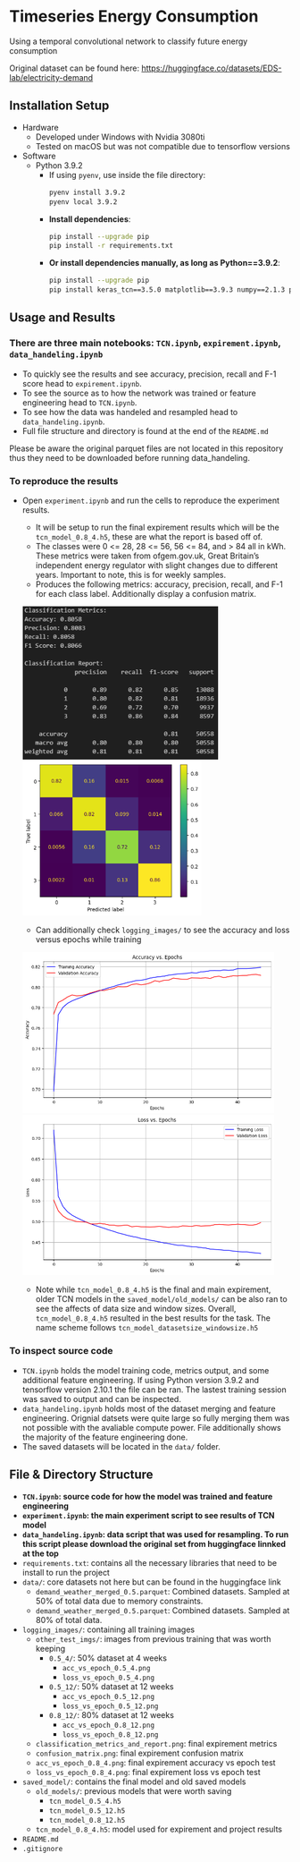 # Timeseries Energy Consumption

Using a temporal convolutional network to classify future energy consumption

Original dataset can be found here: https://huggingface.co/datasets/EDS-lab/electricity-demand

## Installation Setup

- Hardware
  - Developed under Windows with Nvidia 3080ti
  - Tested on macOS but was not compatible due to tensorflow versions
- Software
  - Python 3.9.2
    - If using `pyenv`, use inside the file directory:
      ```bash
      pyenv install 3.9.2
      pyenv local 3.9.2
      ```
    - **Install dependencies**:
      ```bash
      pip install --upgrade pip
      pip install -r requirements.txt
      ```
    - **Or install dependencies manually, as long as Python==3.9.2**:
      ```bash
      pip install --upgrade pip
      pip install keras_tcn==3.5.0 matplotlib==3.9.3 numpy==2.1.3 pandas==2.2.3 scikit_learn==1.5.2 tensorflow==2.10.1 tensorflow-addons==0.22.0 pyarrow==18.0.0 jupyter
      ```

## Usage and Results

### There are three main notebooks: `TCN.ipynb`, `expirement.ipynb`, `data_handeling.ipynb`

- To quickly see the results and see accuracy, precision, recall and F-1 score head to `expirement.ipynb`.
- To see the source as to how the network was trained or feature engineering head to `TCN.ipynb`.
- To see how the data was handeled and resampled head to `data_handeling.ipynb`.
- Full file structure and directory is found at the end of the `README.md`

Please be aware the original parquet files are not located in this repository thus they need to be downloaded before running data_handeling.

### To reproduce the results
- Open `experiment.ipynb` and run the cells to reproduce the experiment results.
  - It will be setup to run the final expirement results which will be the `tcn_model_0.8_4.h5`, these are what the report is based off of.
  - The classes were 0 <= 28, 28 <= 56, 56 <= 84, and > 84 all in kWh. These metrics were taken from ofgem.gov.uk, Great Britain’s independent energy regulator with slight changes due to different years. Important to note, this is for weekly samples.
  - Produces the following metrics: accuracy, precision, recall, and F-1 for each class label. Additionally display a confusion matrix.
    
  [<img src="logging_images/classification_metrics_and_report.png" width="350"/>](logging_images/classification_metrics_and_report.png)
  [<img src="logging_images/confusion_matrix.png" width="320"/>](logging_images/confusion_matrix.png)

  - Can additionally check `logging_images/` to see the accuracy and loss versus epochs while training
    
  [<img src="logging_images/acc_vs_epoch_0.8_4.png" width="450"/>](logging_images/acc_vs_epoch_0.8_4.png)
  [<img src="logging_images/loss_vs_epoch_0.8_4.png" width="450"/>](logging_images/loss_vs_epoch_0.8_4.png)

  - Note while `tcn_model_0.8_4.h5` is the final and main expirement, older TCN models in the `saved_model/old_models/` can be also ran to see the affects of data size and window sizes. Overall, `tcn_model_0.8_4.h5` resulted in the best results for the task. The name scheme follows `tcn_model_datasetsize_windowsize.h5`
 
### To inspect source code
- `TCN.ipynb` holds the model training code, metrics output, and some additional feature engineering. If using Python version 3.9.2 and tensorflow version 2.10.1 the file can be ran. The lastest training session was saved to output and can be inspected.
- `data_handeling.ipynb` holds most of the dataset merging and feature engineering. Orignial datsets were quite large so fully merging them was not possible with the avaliable compute power. File additionally shows the majority of the feature engineering done.
- The saved datasets will be located in the `data/` folder.

## **File & Directory Structure**
- **`TCN.ipynb`: source code for how the model was trained and feature engineering**
- **`experiment.ipynb`: the main experiment script to see results of TCN model**
- **`data_handeling.ipynb`: data script that was used for resampling. To run this script please download the original set from huggingface linnked at the top**
- `requirements.txt`: contains all the necessary libraries that need to be install to run the project
- `data/`: core datasets not here but can be found in the huggingface link
  - `demand_weather_merged_0.5.parquet`: Combined datasets. Sampled at 50% of total data due to memory constraints.
  - `demand_weather_merged_0.5.parquet`: Combined datasets. Sampled at 80% of total data.
- `logging_images/`: containing all training images
  - `other_test_imgs/`: images from previous training that was worth keeping
    - `0.5_4/`: 50% dataset at 4 weeks
      - `acc_vs_epoch_0.5_4.png`
      - `loss_vs_epoch_0.5_4.png`
    - `0.5_12/`: 50% dataset at 12 weeks
      - `acc_vs_epoch_0.5_12.png`
      - `loss_vs_epoch_0.5_12.png`
    - `0.8_12/`: 80% dataset at 12 weeks
      - `acc_vs_epoch_0.8_12.png`
      - `loss_vs_epoch_0.8_12.png`
  - `classification_metrics_and_report.png`: final expirement metrics
  - `confusion_matrix.png`: final expirement confusion matrix
  - `acc_vs_epoch_0.8_4.png`: final expirement accuracy vs epoch test
  - `loss_vs_epoch_0.8_4.png`: final expirement loss vs epoch test
- `saved_model/`: contains the final model and old saved models
  - `old_models/`: previous models that were worth saving
    - `tcn_model_0.5_4.h5`
    - `tcn_model_0.5_12.h5`
    - `tcn_model_0.8_12.h5`
  - `tcn_model_0.8_4.h5`: model used for expirement and project results
- `README.md`
- `.gitignore`

